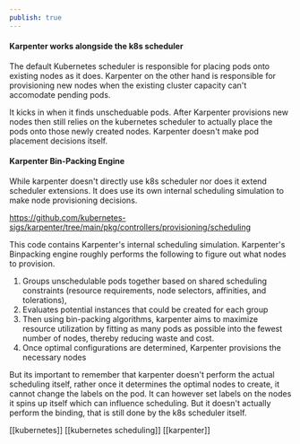 ```yaml
---
publish: true
---
```


#### Karpenter works alongside the k8s scheduler

The default Kubernetes scheduler is responsible for placing pods onto existing nodes as it does. Karpenter on the other hand is responsible for provisioning new nodes when the existing cluster capacity can't accomodate pending pods. 

It kicks in when it finds unscheduable pods. After Karpenter provisions new nodes then still relies on the kubernetes scheduler to actually place the pods onto those newly created nodes. Karpenter doesn't make pod placement decisions itself.

#### Karpenter Bin-Packing Engine

While karpenter doesn't directly use k8s scheduler nor does it extend scheduler extensions. It does use its own internal scheduling simulation to make node provisioning decisions. 

https://github.com/kubernetes-sigs/karpenter/tree/main/pkg/controllers/provisioning/scheduling

This code contains Karpenter's internal scheduling simulation. Karpenter's Binpacking engine roughly performs the following to figure out what nodes to provision. 
1. Groups unschedulable pods together based on shared scheduling constraints (resource requirements, node selectors, affinities, and tolerations), 
2. Evaluates potential instances that could be created for each group
3. Then using bin-packing algorithms, karpenter aims to maximize resource utilization by fitting as many pods as possible into the fewest number of nodes, thereby reducing waste and cost.
4. Once optimal configurations are determined, Karpenter provisions the necessary nodes

But its important to remember that karpenter doesn't perform the actual scheduling itself, rather once it determines the optimal nodes to create, it cannot change the labels on the pod. It can however set labels on the nodes it spins up itself which can influence scheduling. But it doesn't actually perform the binding, that is still done by the k8s scheduler itself. 

[[kubernetes]] [[kubernetes scheduling]] [[karpenter]]